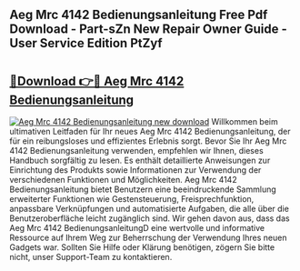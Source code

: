 ## Aeg Mrc 4142 Bedienungsanleitung Free Pdf Download - Part-sZn New Repair Owner Guide - User Service Edition PtZyf

# <h2><a href="http://df5mnu.blite.top/?on=Aeg+Mrc+4142+Bedienungsanleitung">🔗Download 👉🔴 Aeg Mrc 4142 Bedienungsanleitung</a></h2>

[![Aeg Mrc 4142 Bedienungsanleitung new download](https://i.imgur.com/lujVjoI.png)](http://df5mnu.blite.top/?on=Aeg+Mrc+4142+Bedienungsanleitung)
Willkommen beim ultimativen Leitfaden für Ihr neues Aeg Mrc 4142 Bedienungsanleitung, der für ein reibungsloses und effizientes Erlebnis sorgt. Bevor Sie Ihr Aeg Mrc 4142 Bedienungsanleitung verwenden, empfehlen wir Ihnen, dieses Handbuch sorgfältig zu lesen. Es enthält detaillierte Anweisungen zur Einrichtung des Produkts sowie Informationen zur Verwendung der verschiedenen Funktionen und Möglichkeiten. Aeg Mrc 4142 Bedienungsanleitung bietet Benutzern eine beeindruckende Sammlung erweiterter Funktionen wie Gestensteuerung, Freisprechfunktion, anpassbare Verknüpfungen und automatisierte Aufgaben, die alle über die Benutzeroberfläche leicht zugänglich sind. Wir gehen davon aus, dass das Aeg Mrc 4142 BedienungsanleitungD eine wertvolle und informative Ressource auf Ihrem Weg zur Beherrschung der Verwendung Ihres neuen Gadgets war. Sollten Sie Hilfe oder Klärung benötigen, zögern Sie bitte nicht, unser Support-Team zu kontaktieren.
